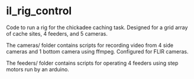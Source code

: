 # il_rig_control
Code to run a rig for the chickadee caching task. Designed for a grid array of cache sites, 4 feeders, and 5 cameras.

The cameras/ folder contains scripts for recording video from 4 side cameras and 1 bottom camera using ffmpeg. Configured for FLIR cameras.

The feeders/ folder contains scripts for operating 4 feeders using step motors run by an arduino.
